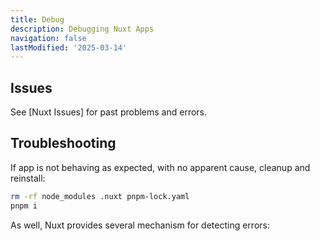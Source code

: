 ```yaml
---
title: Debug
description: Debugging Nuxt Apps
navigation: false
lastModified: '2025-03-14'
---
```


## Issues

See [Nuxt Issues] for past problems and errors.

## Troubleshooting

If app is not behaving as expected, with no apparent cause, cleanup and reinstall:

```bash
rm -rf node_modules .nuxt pnpm-lock.yaml
pnpm i
```

As well, Nuxt provides several mechanism for detecting errors:
